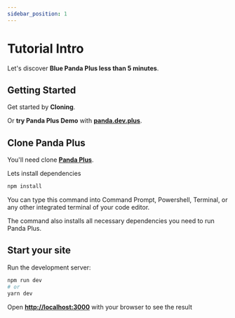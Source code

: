 ```yaml
---
sidebar_position: 1
---
```


# Tutorial Intro

Let's discover **Blue Panda Plus less than 5 minutes**.

## Getting Started

Get started by **Cloning**.

Or **try Panda Plus Demo** with **[panda.dev.plus](https://docusaurus.new)**.

## Clone Panda Plus

You'll need clone **[Panda Plus](https://github.com/avastjs/panda-core-dev/tree/panda-plus)**.

Lets install dependencies

```bash
npm install
```

You can type this command into Command Prompt, Powershell, Terminal, or any other integrated terminal of your code editor.

The command also installs all necessary dependencies you need to run Panda Plus.

## Start your site

Run the development server:

```bash
npm run dev
# or
yarn dev
```
Open **[http://localhost:3000](http://localhost:3000)** with your browser to see the result
